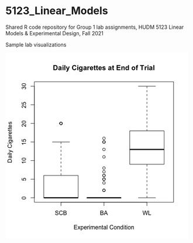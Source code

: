 # 5123_Linear_Models
Shared R code repository for Group 1 lab assignments, HUDM 5123 Linear Models & Experimental Design, Fall 2021 




Sample lab visualizations 

![alt text](https://github.com/gzlupko/5123_Linear_Models/blob/main/Visualizations/cig_EOT_boxplot.png)
